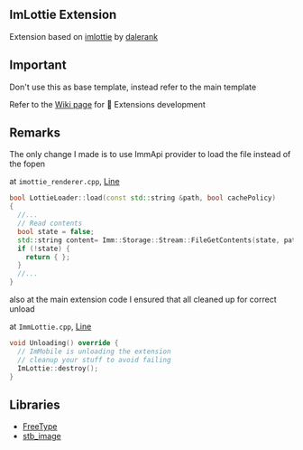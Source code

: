 ## ImLottie Extension

Extension based on [imlottie](https://github.com/dalerank/imlottie) by [dalerank](https://github.com/dalerank)


## Important

Don't use this as base template, instead refer to the main template

Refer to the [Wiki page](https://github.com/basharast/ImMobile/wiki/DevExtensions) for 🔌 Extensions development

## Remarks
The only change I made is to use ImmApi provider to load the file instead of the fopen

at `imottie_renderer.cpp`, [Line](https://github.com/basharast/ImMobile/blob/7de44d60a4673581d07947c76dcbeb6055982d00/development/ExtensionsExamples/ImmLottie/Core/imottie_renderer.cpp#L5939)

```cpp
bool LottieLoader::load(const std::string &path, bool cachePolicy)
{
  //...
  // Read contents
  bool state = false;
  std::string content= Imm::Storage::Stream::FileGetContents(state, path, "r");
  if (!state) {
    return { };
  }
  //...
}
```

also at the main extension code I ensured that all cleaned up for correct unload

at `ImmLottie.cpp`, [Line](https://github.com/basharast/ImMobile/blob/7de44d60a4673581d07947c76dcbeb6055982d00/development/ExtensionsExamples/ImmLottie/ImmLottie.cpp#L281)

```cpp
void Unloading() override {
  // ImMobile is unloading the extension
  // cleanup your stuff to avoid failing
  ImLottie::destroy();
}
```

## Libraries

- [FreeType](https://github.com/freetype) 
- [stb_image](https://github.com/nothings/stb)

